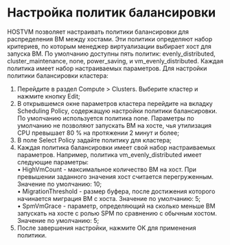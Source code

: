 # Настройка политик балансировки

HOSTVM позволяет настраивать политики балансировки для распределения ВМ между хостами. Эти политики определяют набор критериев, по которым менеджер виртуализации выбирает хост для запуска ВМ. По умолчанию доступны пять политик: evenly\_distributed, cluster\_maintenance, none, power\_saving, и vm\_evenly\_distributed. Каждая политика имеет набор настраиваемых параметров. Для настройки политики балансировки кластера:

1. Перейдите в раздел Compute > Clusters. Выберите кластер и нажмите кнопку Edit;
2. В открывшемся окне параметров кластера перейдите на вкладку Scheduling Policy, содержащую настройки политики балансировки. По умолчанию используется политика none. Параметры по умолчанию не позволяют запускать ВМ на хосте, чья утилизация CPU превышает 80 % на протяжении 2 минут и более;
3. В поле Select Policy задайте политику для кластера;
4. Каждая политика балансировки имеет свой набор настраиваемых параметров. Например, политика vm\_evenly\_distributed имеет следующие параметры:\
   • HighVmCount - максимальное количество ВМ на хост. При превышении заданного значения хост считается перегруженным. Значение по умолчанию: 10;\
   • MigrationThreshold - размер буфера, после достижения которого начинается миграция ВМ с хоста. Значение по умолчанию: 5;\
   • SpmVmGrace - параметр, определяющий на сколько меньше ВМ запускать на хосте с ролью SPM по сравнению с обычным хостом. Значение по умолчанию: 5;
5. После завершения настройки, нажмите OK для применения политики.
